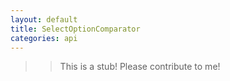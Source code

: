 ```yaml
---
layout: default
title: SelectOptionComparator
categories: api
---
```


>>This is a stub!  Please contribute to me!
